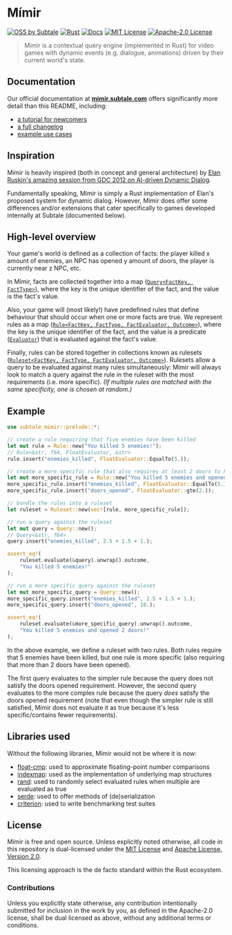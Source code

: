 # Mímir

[![OSS by Subtale](https://img.shields.io/badge/oss_by-subtale-white?style=flat-square&labelColor=14213D&color=E5E5E5)][oss]
[![Rust](https://img.shields.io/github/actions/workflow/status/subtalegames/mimir/rust.yml?style=flat-square&labelColor=14213D&color=E5E5E5)][gh-workflow]
[![Docs](https://img.shields.io/badge/docs-passing-brightgreen?style=flat-square&labelColor=14213D&color=E5E5E5)][docs]
[![MIT License](https://img.shields.io/badge/license-MIT-brightgreen?style=flat-square&labelColor=14213D&color=E5E5E5)][mit]
[![Apache-2.0 License](https://img.shields.io/badge/license-Apache--2.0-brightgreen?style=flat-square&labelColor=14213D&color=E5E5E5)][apache]

> Mímir is a contextual query engine (implemented in Rust) for video games with dynamic events (e.g. dialogue, animations) driven by their current world's state.

## Documentation

Our official documentation at **[mimir.subtale.com][docs]** offers significantly more detail than this README, including:

* [a tutorial for newcomers][tutorial]
* [a full changelog][changelog]
* [example use cases][use-cases]

## Inspiration

Mímir is heavily inspired (both in concept and general architecture) by [Elan Ruskin's amazing session from GDC 2012 on AI-driven Dynamic Dialog][gdc].

Fundamentally speaking, Mímir is simply a Rust implementation of Elan's proposed system for dynamic dialog. However, Mímir does offer some differences and/or extensions that cater specifically to games developed internally at Subtale (documented below).

## High-level overview

Your game's world is defined as a collection of facts: the player killed x amount of enemies, an NPC has opened y amount of doors, the player is currently near z NPC, etc.

In Mímir, facts are collected together into a map ([`Query<FactKey, FactType>`][query]), where the key is the unique identifier of the fact, and the value is the fact's value.

Also, your game will (most likely!) have predefined rules that define behaviour that should occur when one or more facts are true. We represent rules as a map ([`Rule<FactKey, FactType, FactEvaluator, Outcome>`][rule]), where the key is the unique identifier of the fact, and the value is a predicate ([`Evaluator`][evaluator]) that is evaluated against the fact's value.

Finally, rules can be stored together in collections known as rulesets ([`Ruleset<FactKey, FactType, FactEvaluator, Outcome>`][ruleset]). Rulesets allow a query to be evaluated against many rules simultaneously: Mímir will always look to match a query against the rule in the ruleset with the most requirements (i.e. more specific). *(If multiple rules are matched with the same specificity, one is chosen at random.)*

## Example

```rs
use subtale_mimir::prelude::*;

// create a rule requiring that five enemies have been killed
let mut rule = Rule::new("You killed 5 enemies!");
// Rule<&str, f64, FloatEvaluator, &str>
rule.insert("enemies_killed", FloatEvaluator::EqualTo(5.));

// create a more specific rule that also requires at least 2 doors to have been opened
let mut more_specific_rule = Rule::new("You killed 5 enemies and opened 2 doors!");
more_specific_rule.insert("enemies_killed", FloatEvaluator::EqualTo(5.));
more_specific_rule.insert("doors_opened", FloatEvaluator::gte(2.));

// bundle the rules into a ruleset
let ruleset = Ruleset::new(vec![rule, more_specific_rule]);

// run a query against the ruleset
let mut query = Query::new();
// Query<&str, f64>
query.insert("enemies_killed", 2.5 + 1.5 + 1.);

assert_eq!(
    ruleset.evaluate(&query).unwrap().outcome,
    "You killed 5 enemies!"
);

// run a more specific query against the ruleset
let mut more_specific_query = Query::new();
more_specific_query.insert("enemies_killed", 2.5 + 1.5 + 1.);
more_specific_query.insert("doors_opened", 10.);

assert_eq!(
    ruleset.evaluate(&more_specific_query).unwrap().outcome,
    "You killed 5 enemies and opened 2 doors!"
);
```

In the above example, we define a ruleset with two rules. Both rules require that 5 enemies have been killed, but one rule is more specific (also requiring that more than 2 doors have been opened).

The first query evaluates to the simpler rule because the query does not satisfy the doors opened requirement. However, the second query evaluates to the more complex rule because the query *does* satisfy the doors opened requirement (note that even though the simpler rule is still satisfied, Mímir does not evaluate it as true because it's less specific/contains fewer requirements).

## Libraries used

Without the following libraries, Mímir would not be where it is now:

* [float-cmp][float-cmp]: used to approximate floating-point number comparisons
* [indexmap][indexmap]: used as the implementation of underlying map structures
* [rand][rand]: used to randomly select evaluated rules when multiple are evaluated as true
* [serde][serde]: used to offer methods of (de)serialization
* [criterion][criterion]: used to write benchmarking test suites

## License

Mímir is free and open source. Unless explicitly noted otherwise, all code in this repository is dual-licensed under the [MIT License][mit] and [Apache License, Version 2.0][apache].

This licensing approach is the de facto standard within the Rust ecosystem.

### Contributions

Unless you explicitly state otherwise, any contribution intentionally submitted for inclusion in the work by you, as defined in the Apache-2.0 license, shall be dual licensed as above, without any additional terms or conditions.

[oss]: https://oss.subtale.com
[gh-workflow]: https://github.com/subtalegames/mimir/actions/workflows/rust.yml
[docs]: https://mimir.subtale.com
[tutorial]: https://mimir.subtale.com/tutorial.html
[changelog]: https://mimir.subtale.com/changelog.html
[use-cases]: https://mimir.subtale.com/use-cases/tips.html
[query]: https://mimir.subtale.com/concepts/query.html
[rule]: https://mimir.subtale.com/concepts/rule.html
[evaluator]: https://mimir.subtale.com/concepts/evaluator.html
[ruleset]: https://mimir.subtale.com/concepts/ruleset.html
[gdc]: https://www.youtube.com/watch?v=tAbBID3N64A
[mit]: LICENSE-MIT
[apache]: LICENSE-APACHE
[float-cmp]: https://github.com/mikedilger/float-cmp
[indexmap]: https://github.com/bluss/indexmap
[rand]: https://github.com/rust-random/rand
[serde]: https://github.com/serde-rs/serde
[criterion]: https://github.com/bheisler/criterion.rs
